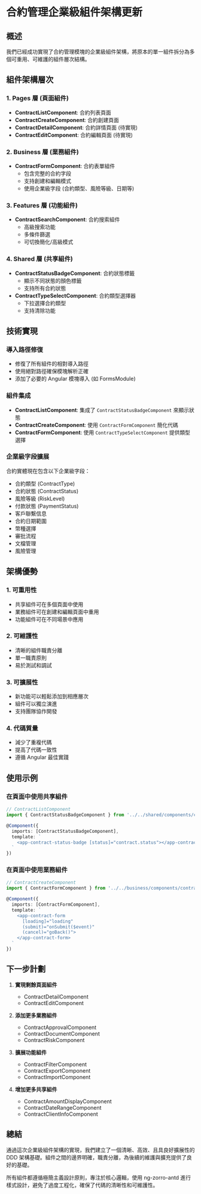 # 合約管理企業級組件架構更新

## 概述

我們已經成功實現了合約管理模塊的企業級組件架構，將原本的單一組件拆分為多個可重用、可維護的組件層次結構。

## 組件架構層次

### 1. Pages 層 (頁面組件)
- **ContractListComponent**: 合約列表頁面
- **ContractCreateComponent**: 合約創建頁面
- **ContractDetailComponent**: 合約詳情頁面 (待實現)
- **ContractEditComponent**: 合約編輯頁面 (待實現)

### 2. Business 層 (業務組件)
- **ContractFormComponent**: 合約表單組件
  - 包含完整的合約字段
  - 支持創建和編輯模式
  - 使用企業級字段 (合約類型、風險等級、日期等)

### 3. Features 層 (功能組件)
- **ContractSearchComponent**: 合約搜索組件
  - 高級搜索功能
  - 多條件篩選
  - 可切換簡化/高級模式

### 4. Shared 層 (共享組件)
- **ContractStatusBadgeComponent**: 合約狀態標籤
  - 顯示不同狀態的顏色標籤
  - 支持所有合約狀態
- **ContractTypeSelectComponent**: 合約類型選擇器
  - 下拉選擇合約類型
  - 支持清除功能

## 技術實現

### 導入路徑修復
- 修復了所有組件的相對導入路徑
- 使用絕對路徑確保模塊解析正確
- 添加了必要的 Angular 模塊導入 (如 FormsModule)

### 組件集成
- **ContractListComponent**: 集成了 `ContractStatusBadgeComponent` 來顯示狀態
- **ContractCreateComponent**: 使用 `ContractFormComponent` 簡化代碼
- **ContractFormComponent**: 使用 `ContractTypeSelectComponent` 提供類型選擇

### 企業級字段擴展
合約實體現在包含以下企業級字段：
- 合約類型 (ContractType)
- 合約狀態 (ContractStatus)
- 風險等級 (RiskLevel)
- 付款狀態 (PaymentStatus)
- 客戶聯繫信息
- 合約日期範圍
- 幣種選擇
- 審批流程
- 文檔管理
- 風險管理

## 架構優勢

### 1. 可重用性
- 共享組件可在多個頁面中使用
- 業務組件可在創建和編輯頁面中重用
- 功能組件可在不同場景中應用

### 2. 可維護性
- 清晰的組件職責分離
- 單一職責原則
- 易於測試和調試

### 3. 可擴展性
- 新功能可以輕鬆添加到相應層次
- 組件可以獨立演進
- 支持團隊協作開發

### 4. 代碼質量
- 減少了重複代碼
- 提高了代碼一致性
- 遵循 Angular 最佳實踐

## 使用示例

### 在頁面中使用共享組件
```typescript
// ContractListComponent
import { ContractStatusBadgeComponent } from '../../shared/components/contract-status-badge';

@Component({
  imports: [ContractStatusBadgeComponent],
  template: `
    <app-contract-status-badge [status]="contract.status"></app-contract-status-badge>
  `
})
```

### 在頁面中使用業務組件
```typescript
// ContractCreateComponent
import { ContractFormComponent } from '../../business/components/contract-form';

@Component({
  imports: [ContractFormComponent],
  template: `
    <app-contract-form
      [loading]="loading"
      (submit)="onSubmit($event)"
      (cancel)="goBack()">
    </app-contract-form>
  `
})
```

## 下一步計劃

1. **實現剩餘頁面組件**
   - ContractDetailComponent
   - ContractEditComponent

2. **添加更多業務組件**
   - ContractApprovalComponent
   - ContractDocumentComponent
   - ContractRiskComponent

3. **擴展功能組件**
   - ContractFilterComponent
   - ContractExportComponent
   - ContractImportComponent

4. **增加更多共享組件**
   - ContractAmountDisplayComponent
   - ContractDateRangeComponent
   - ContractClientInfoComponent

## 總結

通過這次企業級組件架構的實現，我們建立了一個清晰、高效、且具良好擴展性的 DDD 架構基礎。組件之間的邊界明確，職責分離，為後續的維護與擴充提供了良好的基礎。

所有組件都遵循極簡主義設計原則，專注於核心邏輯，使用 ng-zorro-antd 進行樣式設計，避免了過度工程化，確保了代碼的清晰性和可維護性。
